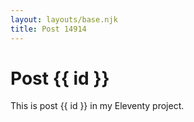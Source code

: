 ```yaml
---
layout: layouts/base.njk
title: Post 14914
---
```


# Post {{ id }}

This is post {{ id }} in my Eleventy project.
